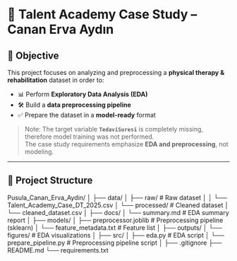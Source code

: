 # 🧭 Talent Academy Case Study – Canan Erva Aydın

## 🎯 Objective
This project focuses on analyzing and preprocessing a **physical therapy & rehabilitation** dataset in order to:

- 📊 Perform **Exploratory Data Analysis (EDA)**  
- 🛠️ Build a **data preprocessing pipeline**  
- ✅ Prepare the dataset in a **model-ready** format  

> Note: The target variable **`TedaviSuresi`** is completely missing, therefore model training was not performed.  
> The case study requirements emphasize **EDA and preprocessing**, not modeling.

---

## 📂 Project Structure
Pusula_Canan_Erva_Aydin/
│
├── data/
│ ├── raw/ # Raw dataset
│ │ └── Talent_Academy_Case_DT_2025.csv
│ └── processed/ # Cleaned dataset
│ └── cleaned_dataset.csv
│
├── docs/
│ └── summary.md # EDA summary report
│
├── models/
│ ├── preprocessor.joblib # Preprocessing pipeline (sklearn)
│ └── feature_metadata.txt # Feature list
│
├── outputs/
│ └── figures/ # EDA visualizations
│
├── src/
│ ├── eda.py # EDA script
│ └── prepare_pipeline.py # Preprocessing pipeline script
│
├── .gitignore
├── README.md
└── requirements.txt


